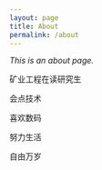 ```yaml
---
layout: page
title: About
permalink: /about
---
```


*This is an about page.*

<p>矿业工程在读研究生</p>

<p>会点技术</p>

<p>喜欢数码</p>

<p>努力生活</p>

<p>自由万岁</p>


